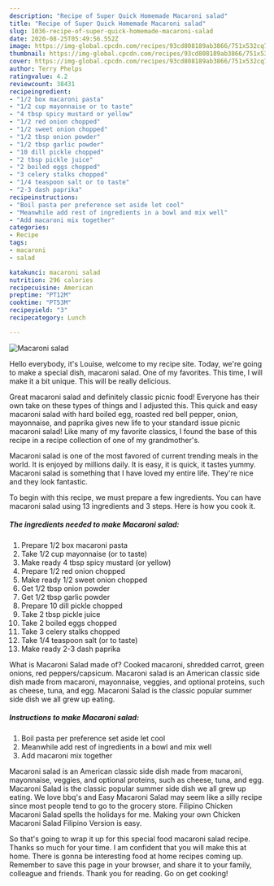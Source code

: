 ```yaml
---
description: "Recipe of Super Quick Homemade Macaroni salad"
title: "Recipe of Super Quick Homemade Macaroni salad"
slug: 1036-recipe-of-super-quick-homemade-macaroni-salad
date: 2020-08-25T05:49:56.552Z
image: https://img-global.cpcdn.com/recipes/93cd808189ab3866/751x532cq70/macaroni-salad-recipe-main-photo.jpg
thumbnail: https://img-global.cpcdn.com/recipes/93cd808189ab3866/751x532cq70/macaroni-salad-recipe-main-photo.jpg
cover: https://img-global.cpcdn.com/recipes/93cd808189ab3866/751x532cq70/macaroni-salad-recipe-main-photo.jpg
author: Terry Phelps
ratingvalue: 4.2
reviewcount: 38431
recipeingredient:
- "1/2 box macaroni pasta"
- "1/2 cup mayonnaise or to taste"
- "4 tbsp spicy mustard or yellow"
- "1/2 red onion chopped"
- "1/2 sweet onion chopped"
- "1/2 tbsp onion powder"
- "1/2 tbsp garlic powder"
- "10 dill pickle chopped"
- "2 tbsp pickle juice"
- "2 boiled eggs chopped"
- "3 celery stalks chopped"
- "1/4 teaspoon salt or to taste"
- "2-3 dash paprika"
recipeinstructions:
- "Boil pasta per preference set aside let cool"
- "Meanwhile add rest of ingredients in a bowl and mix well"
- "Add macaroni mix together"
categories:
- Recipe
tags:
- macaroni
- salad

katakunci: macaroni salad 
nutrition: 296 calories
recipecuisine: American
preptime: "PT12M"
cooktime: "PT53M"
recipeyield: "3"
recipecategory: Lunch

---
```



![Macaroni salad](https://img-global.cpcdn.com/recipes/93cd808189ab3866/751x532cq70/macaroni-salad-recipe-main-photo.jpg)

Hello everybody, it's Louise, welcome to my recipe site. Today, we're going to make a special dish, macaroni salad. One of my favorites. This time, I will make it a bit unique. This will be really delicious.

Great macaroni salad and definitely classic picnic food! Everyone has their own take on these types of things and I adjusted this. This quick and easy macaroni salad with hard boiled egg, roasted red bell pepper, onion, mayonnaise, and paprika gives new life to your standard issue picnic macaroni salad! Like many of my favorite classics, I found the base of this recipe in a recipe collection of one of my grandmother&#39;s.

Macaroni salad is one of the most favored of current trending meals in the world. It is enjoyed by millions daily. It is easy, it is quick, it tastes yummy. Macaroni salad is something that I have loved my entire life. They're nice and they look fantastic.


To begin with this recipe, we must prepare a few ingredients. You can have macaroni salad using 13 ingredients and 3 steps. Here is how you cook it.

<!--inarticleads1-->

##### The ingredients needed to make Macaroni salad:

1. Prepare 1/2 box macaroni pasta
1. Take 1/2 cup mayonnaise (or to taste)
1. Make ready 4 tbsp spicy mustard (or yellow)
1. Prepare 1/2 red onion chopped
1. Make ready 1/2 sweet onion chopped
1. Get 1/2 tbsp onion powder
1. Get 1/2 tbsp garlic powder
1. Prepare 10 dill pickle chopped
1. Take 2 tbsp pickle juice
1. Take 2 boiled eggs chopped
1. Take 3 celery stalks chopped
1. Take 1/4 teaspoon salt (or to taste)
1. Make ready 2-3 dash paprika


What is Macaroni Salad made of? Cooked macaroni, shredded carrot, green onions, red peppers/capsicum. Macaroni salad is an American classic side dish made from macaroni, mayonnaise, veggies, and optional proteins, such as cheese, tuna, and egg. Macaroni Salad is the classic popular summer side dish we all grew up eating. 

<!--inarticleads2-->

##### Instructions to make Macaroni salad:

1. Boil pasta per preference set aside let cool
1. Meanwhile add rest of ingredients in a bowl and mix well
1. Add macaroni mix together


Macaroni salad is an American classic side dish made from macaroni, mayonnaise, veggies, and optional proteins, such as cheese, tuna, and egg. Macaroni Salad is the classic popular summer side dish we all grew up eating. We love bbq&#39;s and Easy Macaroni Salad may seem like a silly recipe since most people tend to go to the grocery store. Filipino Chicken Macaroni Salad spells the holidays for me. Making your own Chicken Macaroni Salad Filipino Version is easy. 

So that's going to wrap it up for this special food macaroni salad recipe. Thanks so much for your time. I am confident that you will make this at home. There is gonna be interesting food at home recipes coming up. Remember to save this page in your browser, and share it to your family, colleague and friends. Thank you for reading. Go on get cooking!
